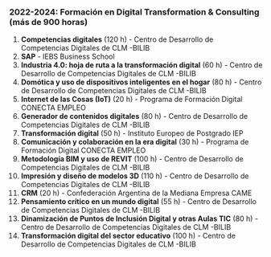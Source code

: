 ### 2022-2024: Formación en Digital Transformation & Consulting (más de 900 horas)

1. **Competencias digitales** (120 h) - Centro de Desarrollo de Competencias Digitales de CLM -BILIB
2. **SAP** - IEBS Business School
3. **Industria 4.0: hoja de ruta a la transformación digital** (60 h) - Centro de Desarrollo de Competencias Digitales de CLM -BILIB
4. **Domótica y uso de dispositivos inteligentes en el hogar** (80 h) - Centro de Desarrollo de Competencias Digitales de CLM -BILIB
5. **Internet de las Cosas (IoT)** (20 h) - Programa de Formación Digital CONECTA EMPLEO
6. **Generador de contenidos digitales** (80 h) - Centro de Desarrollo de Competencias Digitales de CLM -BILIB
7. **Transformación digital** (50 h) - Instituto Europeo de Postgrado IEP
8. **Comunicación y colaboración en la era digital** (30 h) - Programa de Formación Digital CONECTA EMPLEO
9. **Metodología BIM y uso de REVIT** (100 h) - Centro de Desarrollo de Competencias Digitales de CLM -BILIB
10. **Impresión y diseño de modelos 3D** (110 h) - Centro de Desarrollo de Competencias Digitales de CLM -BILIB
11. **CRM** (20 h) - Confederación Argentina de la Mediana Empresa CAME
12. **Pensamiento crítico en un mundo digital** (55 h) - Centro de Desarrollo de Competencias Digitales de CLM -BILIB
13. **Dinamización de Puntos de Inclusión Digital y otras Aulas TIC** (80 h) - Centro de Desarrollo de Competencias Digitales de CLM -BILIB
14. **Transformación digital del sector educativo** (100 h) - Centro de Desarrollo de Competencias Digitales de CLM -BILIB
